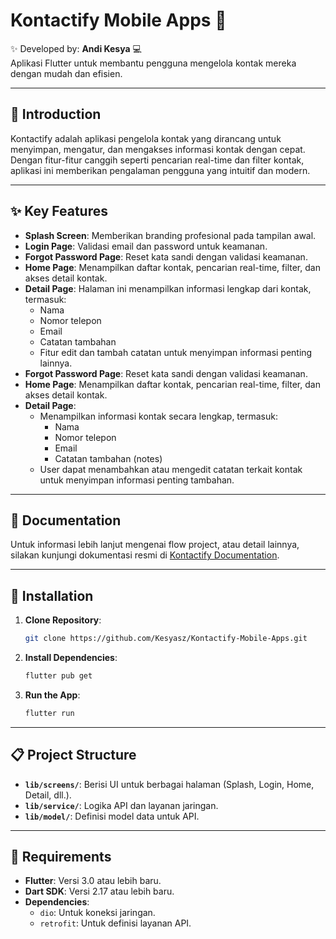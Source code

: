 # Kontactify Mobile Apps 📱

✨ Developed by: **Andi Kesya** 💻  
Aplikasi Flutter untuk membantu pengguna mengelola kontak mereka dengan mudah dan efisien.

---

## **📖 Introduction**  
Kontactify adalah aplikasi pengelola kontak yang dirancang untuk menyimpan, mengatur, dan mengakses informasi kontak dengan cepat. Dengan fitur-fitur canggih seperti pencarian real-time dan filter kontak, aplikasi ini memberikan pengalaman pengguna yang intuitif dan modern.

---

## **✨ Key Features**

- **Splash Screen**: Memberikan branding profesional pada tampilan awal.
- **Login Page**: Validasi email dan password untuk keamanan.
- **Forgot Password Page**: Reset kata sandi dengan validasi keamanan.
- **Home Page**: Menampilkan daftar kontak, pencarian real-time, filter, dan akses detail kontak.
- **Detail Page**: Halaman ini menampilkan informasi lengkap dari kontak, termasuk:
  - Nama
  - Nomor telepon
  - Email
  - Catatan tambahan
  - Fitur edit dan tambah catatan untuk menyimpan informasi penting lainnya.
- **Forgot Password Page**: Reset kata sandi dengan validasi keamanan.
- **Home Page**: Menampilkan daftar kontak, pencarian real-time, filter, dan akses detail kontak.
- **Detail Page**:  
  - Menampilkan informasi kontak secara lengkap, termasuk:
    - Nama
    - Nomor telepon
    - Email
    - Catatan tambahan (notes)
  - User dapat menambahkan atau mengedit catatan terkait kontak untuk menyimpan informasi penting tambahan.

---

## **📜 Documentation**
Untuk informasi lebih lanjut mengenai flow project, atau detail lainnya, silakan kunjungi dokumentasi resmi di [Kontactify Documentation](https://www.notion.so/Documentation-Kontactify-Mobile-Apps-175ef660f5c58039bb58d4e7b2d504ca?pvs=4).

---

## **🚀 Installation**  
1. **Clone Repository**:
   ```bash
   git clone https://github.com/Kesyasz/Kontactify-Mobile-Apps.git
   ```
2. **Install Dependencies**:
   ```bash
   flutter pub get
   ```
3. **Run the App**:
   ```bash
   flutter run
   ```

---

## **📋 Project Structure**  
- **`lib/screens/`**: Berisi UI untuk berbagai halaman (Splash, Login, Home, Detail, dll.).
- **`lib/service/`**: Logika API dan layanan jaringan.
- **`lib/model/`**: Definisi model data untuk API.

---

## **📂 Requirements**  
- **Flutter**: Versi 3.0 atau lebih baru.
- **Dart SDK**: Versi 2.17 atau lebih baru.
- **Dependencies**:
  - `dio`: Untuk koneksi jaringan.
  - `retrofit`: Untuk definisi layanan API.
